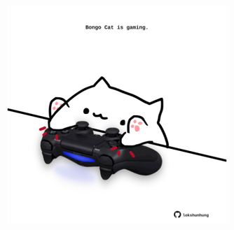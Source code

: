 <!-- built at 19/10/2024, 06:00:44 UTC -->
<p align="center">
  <img width="500" height="500" src="./ReadmeImage.svg">
</p>
